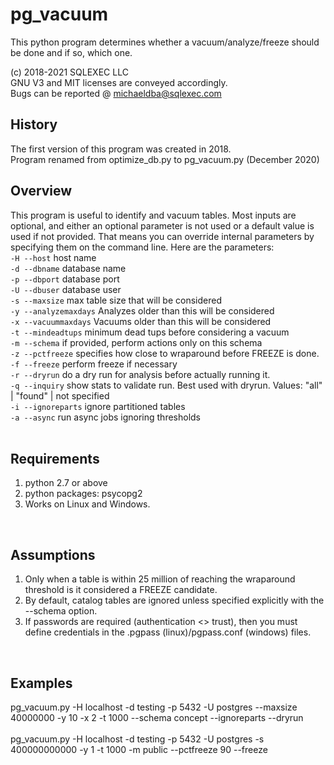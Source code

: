 # pg_vacuum

This python program determines whether a vacuum/analyze/freeze should be done and if so, which one.

(c) 2018-2021 SQLEXEC LLC
<br/>
GNU V3 and MIT licenses are conveyed accordingly.
<br/>
Bugs can be reported @ michaeldba@sqlexec.com


## History
The first version of this program was created in 2018.  
Program renamed from optimize_db.py to pg_vacuum.py (December 2020)

## Overview
This program is useful to identify and vacuum tables.  Most inputs are optional, and either an optional parameter is not used or a default value is used if not provided.  That means you can override internal parameters by specifying them on the command line.  Here are the parameters:
<br/>
`-H --host`              host name
<br/>
`-d --dbname`            database name
<br/>
`-p --dbport`            database port
<br/>
`-U --dbuser`            database user
<br/>
`-s --maxsize`           max table size that will be considered
<br/>
`-y --analyzemaxdays`    Analyzes older than this will be considered
<br/>
`-x --vacuummaxdays`     Vacuums older than this will be considered
<br/>
`-t --mindeadtups`       minimum dead tups before considering a vacuum
<br/>
`-m --schema`            if provided, perform actions only on this schema
<br/>
`-z --pctfreeze`         specifies how close to wraparound before FREEZE is done.
<br/>
`-f --freeze`            perform freeze if necessary
<br/>
`-r --dryrun`            do a dry run for analysis before actually running it.
<br/>
`-q --inquiry`           show stats to validate run.  Best used with dryrun. Values: "all" | "found" | not specified
<br/>
`-i --ignoreparts`       ignore partitioned tables
<br/>
`-a --async`             run async jobs ignoring thresholds
<br/>
<br/>

## Requirements
1. python 2.7 or above
2. python packages: psycopg2
3. Works on Linux and Windows.
<br/>

## Assumptions
1. Only when a table is within 25 million of reaching the wraparound threshold is it considered a FREEZE candidate. 
2. By default, catalog tables are ignored unless specified explicitly with the --schema option.
3. If passwords are required (authentication <> trust), then you must define credentials in the .pgpass (linux)/pgpass.conf (windows) files.
<br/>

## Examples
pg_vacuum.py -H localhost -d testing -p 5432 -U postgres --maxsize 40000000 -y 10 -x 2 -t 1000 --schema concept --ignoreparts --dryrun
<br/><br/>
pg_vacuum.py -H localhost -d testing -p 5432 -U postgres -s 400000000000 -y 1 -t 1000 -m public --pctfreeze 90 --freeze
<br/>
